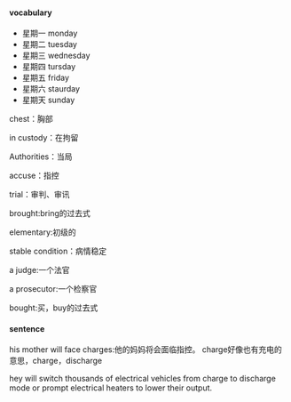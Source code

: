 #### vocabulary

* 星期一 monday
* 星期二 tuesday
* 星期三 wednesday
* 星期四 tursday
* 星期五 friday
* 星期六 staurday
* 星期天 sunday

chest：胸部

in custody：在拘留

Authorities：当局

accuse：指控

trial：审判、审讯

brought:bring的过去式

elementary:初级的

stable condition：病情稳定

a judge:一个法官

a prosecutor:一个检察官

bought:买，buy的过去式

#### sentence

his mother will face charges:他的妈妈将会面临指控。 charge好像也有充电的意思，charge，discharge

hey will switch thousands of 
electrical vehicles from charge to discharge mode or prompt electrical heaters to lower their output.

在这个句子里是有充电的意思
